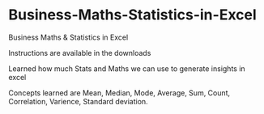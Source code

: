 # Business-Maths-Statistics-in-Excel
Business Maths &amp; Statistics in Excel

Instructions are available in the downloads

Learned how much Stats and Maths we can use to generate insights in excel

Concepts learned are Mean, Median, Mode, Average, Sum, Count, Correlation, Varience, Standard deviation.
